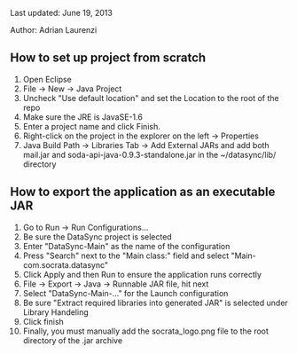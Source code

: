 Last updated: June 19, 2013

Author: Adrian Laurenzi

How to set up project from scratch
--------------------------------------

1. Open Eclipse
2. File -> New -> Java Project
3. Uncheck "Use default location" and set the Location to the root of the repo
4. Make sure the JRE is JavaSE-1.6
5. Enter a project name and click Finish.
6. Right-click on the project in the explorer on the left -> Properties
7. Java Build Path -> Libraries Tab -> Add External JARs and add both mail.jar and soda-api-java-0.9.3-standalone.jar in the ~/datasync/lib/ directory


How to export the application as an executable JAR
--------------------------------------

1. Go to Run -> Run Configurations...
2. Be sure the DataSync project is selected
3. Enter "DataSync-Main" as the name of the configuration
3. Press "Search" next to the "Main class:" field and select "Main-com.socrata.datasync"
4. Click Apply and then Run to ensure the application runs correctly
5. File -> Export -> Java -> Runnable JAR file, hit next 
6. Select "DataSync-Main-..." for the Launch configuration
7. Be sure "Extract required libraries into generated JAR" is selected under Library Handeling
8. Click finish
9. Finally, you must manually add the socrata_logo.png file to the root directory of the .jar archive
 

